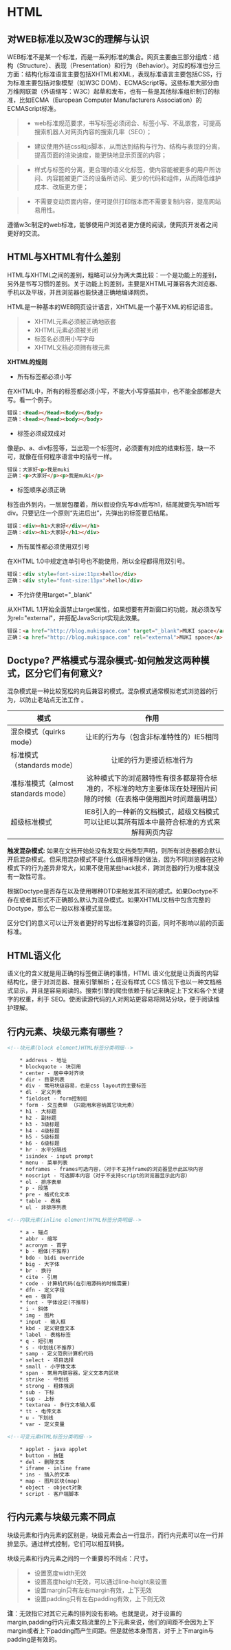 # HTML


## 对WEB标准以及W3C的理解与认识

WEB标准不是某一个标准，而是一系列标准的集合。网页主要由三部分组成：结构（Structure）、表现（Presentation）和行为（Behavior）。对应的标准也分三方面：结构化标准语言主要包括XHTML和XML，表现标准语言主要包括CSS，行为标准主要包括对象模型（如W3C DOM）、ECMAScript等。这些标准大部分由万维网联盟（外语缩写：W3C）起草和发布，也有一些是其他标准组织制订的标准，比如ECMA（European Computer Manufacturers Association）的ECMAScript标准。

> - web标准规范要求，书写标签必须闭合、标签小写、不乱嵌套，可提高搜索机器人对网页内容的搜索几率（SEO）；

> - 建议使用外链css和js脚本，从而达到结构与行为、结构与表现的分离，提高页面的渲染速度，能更快地显示页面的内容；

> - 样式与标签的分离，更合理的语义化标签，使内容能被更多的用户所访问、内容能被更广泛的设备所访问、更少的代码和组件，从而降低维护成本、改版更方便；

> - 不需要变动页面内容，便可提供打印版本而不需要复制内容，提高网站易用性。

遵循w3c制定的web标准，能够使用户浏览者更方便的阅读，使网页开发者之间更好的交流。

## HTML与XHTML有什么差别

HTML与XHTML之间的差别，粗略可以分为两大类比较：一个是功能上的差别，另外是书写习惯的差别。关于功能上的差别，主要是XHTML可兼容各大浏览器、手机以及平板，并且浏览器也能快速正确地编译网页。

HTML是一种基本的WEB网页设计语言，XHTML是一个基于XML的标记语言。

> * XHTML元素必须被正确地嵌套
> * XHTML元素必须被关闭
> * 标签名必须用小写字母
> * XHTML文档必须拥有根元素

**XHTML的规则**

- 所有标签都必须小写

在XHTML中，所有的标签都必须小写，不能大小写穿插其中，也不能全部都是大写。看一个例子。

```html
错误：<Head></Head><Body></Body>
正确：<head></head><body></body>
```

- 标签必须成双成对

像是p、a、div标签等，当出现一个标签时，必须要有对应的结束标签，缺一不可，就像在任何程序语言中的括号一样。

```html
错误：大家好<p>我是muki
正确：<p>大家好</p><p>我是muki</p>
```

- 标签顺序必须正确

标签由外到内，一层层包覆着，所以假设你先写div后写h1，结尾就要先写h1后写div。只要记住一个原则“先进后出”，先弹出的标签要后结尾。

```html
错误：<div><h1>大家好</div></h1>
正确：<div><h1>大家好</h1></div>
```

- 所有属性都必须使用双引号

在XHTML 1.0中规定连单引号也不能使用，所以全程都得用双引号。

```html
错误：<div style=font-size:11px>hello</div>
正确：<div style="font-size:11px">hello</div>
```

- 不允许使用target="_blank"

从XHTML 1.1开始全面禁止target属性，如果想要有开新窗口的功能，就必须改写为rel="external"，并搭配JavaScript实现此效果。

```html
错误：<a href="http://blog.mukispace.com" target="_blank">MUKI space</a>
正确：<a href="http://blog.mukispace.com" rel="external">MUKI space</a>
```

## Doctype? 严格模式与混杂模式-如何触发这两种模式，区分它们有何意义?

混杂模式是一种比较宽松的向后兼容的模式。混杂模式通常模拟老式浏览器的行为，以防止老站点无法工作 。

|模式|作用|
| --------   | :----:  |
| 混杂模式（quirks mode）|让IE的行为与（包含非标准特性的）IE5相同|
| 标准模式（standards mode）|让IE的行为更接近标准行为|
| 准标准模式（almost standards mode）|这种模式下的浏览器特性有很多都是符合标准的，不标准的地方主要体现在处理图片间隙的时候（在表格中使用图片时问题最明显）|
| 超级标准模式|IE8引入的一种新的文档模式，超级文档模式可以让IE以其所有版本中最符合标准的方式来解释网页内容|

**触发混杂模式**: 如果在文档开始处没有发现文档类型声明，则所有浏览器都会默认开启混杂模式。但采用混杂模式不是什么值得推荐的做法，因为不同浏览器在这种模式下的行为差异非常大，如果不使用某些hack技术，跨浏览器的行为根本就没有一致性可言。

根据Doctype是否存在以及使用哪种DTD来触发其不同的模式。如果Doctype不存在或者其形式不正确那么默认为混杂模式。如果XHTMLl文档中包含完整的Doctype，那么它一般以标准模式呈现。 

区分它们的意义可以让开发者更好的写出标准兼容的页面，同时不影响以前的页面标准。

## HTML语义化

语义化的含义就是用正确的标签做正确的事情，HTML 语义化就是让页面的内容结构化，便于对浏览器、搜索引擎解析；在没有样式 CCS 情况下也以一种文档格式显示，并且是容易阅读的。搜索引擎的爬虫依赖于标记来确定上下文和各个关键字的权重，利于 SEO。使阅读源代码的人对网站更容易将网站分块，便于阅读维护理解。

## 行内元素、块级元素有哪些？

```html
<!--块元素(block element)HTML标签分类明细-->

    * address - 地址 
    * blockquote - 块引用 
    * center - 居中中对齐块 
    * dir - 目录列表 
    * div - 常用块级容易，也是css layout的主要标签 
    * dl - 定义列表 
    * fieldset - form控制组 
    * form - 交互表单 （只能用来容纳其它块元素） 
    * h1 - 大标题 
    * h2 - 副标题 
    * h3 - 3级标题 
    * h4 - 4级标题 
    * h5 - 5级标题 
    * h6 - 6级标题 
    * hr - 水平分隔线 
    * isindex - input prompt 
    * menu - 菜单列表 
    * noframes - frames可选内容，（对于不支持frame的浏览器显示此区块内容 
    * noscript - 可选脚本内容（对于不支持script的浏览器显示此内容） 
    * ol - 排序表单 
    * p - 段落 
    * pre - 格式化文本 
    * table - 表格 
    * ul - 非排序列表

<!--内联元素(inline element)HTML标签分类明细-->

    * a - 锚点 
    * abbr - 缩写 
    * acronym - 首字 
    * b - 粗体(不推荐) 
    * bdo - bidi override 
    * big - 大字体 
    * br - 换行 
    * cite - 引用 
    * code - 计算机代码(在引用源码的时候需要) 
    * dfn - 定义字段 
    * em - 强调 
    * font - 字体设定(不推荐) 
    * i - 斜体 
    * img - 图片 
    * input - 输入框 
    * kbd - 定义键盘文本 
    * label - 表格标签 
    * q - 短引用 
    * s - 中划线(不推荐) 
    * samp - 定义范例计算机代码 
    * select - 项目选择 
    * small - 小字体文本 
    * span - 常用内联容器，定义文本内区块 
    * strike - 中划线 
    * strong - 粗体强调 
    * sub - 下标 
    * sup - 上标 
    * textarea - 多行文本输入框 
    * tt - 电传文本 
    * u - 下划线 
    * var - 定义变量

<!--可变元素HTML标签分类明细-->

    * applet - java applet　　 
    * button - 按钮　　 
    * del - 删除文本　　 
    * iframe - inline frame　　 
    * ins - 插入的文本　　 
    * map - 图片区块(map)　　 
    * object - object对象　　 
    * script - 客户端脚本
```

## 行内元素与块级元素不同点

块级元素和行内元素的区别是，块级元素会占一行显示，而行内元素可以在一行并排显示。通过样式控制，它们可以相互转换。

块级元素和行内元素之间的一个重要的不同点：尺寸。

> * 设置宽度width无效
> * 设置高度height无效，可以通过line-height来设置
> * 设置margin只有左右margin有效，上下无效
> * 设置padding只有左右padding有效，上下则无效

**注**：无效指它对其它元素的排列没有影响。也就是说，对于设置的margin,padding行内元素文档流里的上下元素来说，他们的间距不会因为上下margin或者上下padding而产生间距。但是就他本身而言，对于上下margin与padding是有效的。
